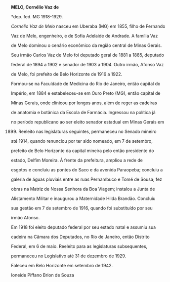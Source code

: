 **MELO, Cornélio Vaz de**



\*dep. fed. MG 1918-1929.



*Cornélio Vaz de Melo* nasceu em Uberaba (MG) em 1855, filho de Fernando

Vaz de Melo, engenheiro, e de Sofia Adelaide de Andrade. A família Vaz

de Melo dominou o cenário econômico da região central de Minas Gerais.

Seu irmão Carlos Vaz de Melo foi deputado geral de 1881 a 1885, deputado

federal de 1894 a 1902 e senador de 1903 a 1904. Outro irmão, Afonso Vaz

de Melo, foi prefeito de Belo Horizonte de 1916 a 1922.



Formou-se na Faculdade de Medicina do Rio de Janeiro, então capital do

Império, em 1884 e estabeleceu-se em Ouro Preto (MG), então capital de

Minas Gerais, onde clinicou por longos anos, além de reger as cadeiras

de anatomia e botânica da Escola de Farmácia. Ingressou na política já

no período republicano ao ser eleito senador estadual em Minas Gerais em

1899. Reeleito nas legislaturas seguintes, permaneceu no Senado mineiro

até 1914, quando renunciou por ter sido nomeado, em 7 de setembro,

prefeito de Belo Horizonte da capital mineira pelo então presidente do

estado, Delfim Moreira. À frente da prefeitura, ampliou a rede de

esgotos e concluiu as pontes do Saco e da avenida Paraopeba; concluiu a

galeria de águas pluviais entre as ruas Pernambuco e Tomé de Sousa; fez

obras na Matriz de Nossa Senhora da Boa Viagem; instalou a Junta de

Alistamento Militar e inaugurou a Maternidade Hilda Brandão. Concluiu

sua gestão em 7 de setembro de 1916, quando foi substituído por seu

irmão Afonso.



Em 1918 foi eleito deputado federal por seu estado natal e assumiu sua

cadeira na Câmara dos Deputados, no Rio de Janeiro, então Distrito

Federal, em 6 de maio. Reeleito para as legislaturas subsequentes,

permaneceu no Legislativo até 31 de dezembro de 1929.



Faleceu em Belo Horizonte em setembro de 1942.



Ioneide Piffano Brion de Souza



